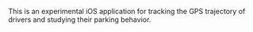 This is an experimental iOS application for tracking the GPS trajectory of drivers and studying their parking behavior. 
